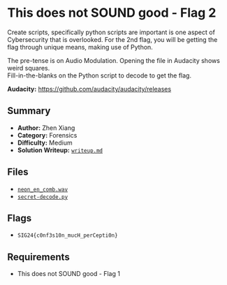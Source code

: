 # This does not SOUND good - Flag 2

Create scripts, specifically python scripts are important is one aspect of Cybersecurity that is overlooked. For the 2nd flag, you will be getting the flag through unique means, making use of Python.

The pre-tense is on Audio Modulation. Opening the file in Audacity shows weird squares. \
Fill-in-the-blanks on the Python script to decode to get the flag.

**Audacity:** https://github.com/audacity/audacity/releases

## Summary
- **Author:** Zhen Xiang
- **Category:** Forensics
- **Difficulty:** Medium
- **Solution Writeup:** [`writeup.md`](./soln/writeup.md)

## Files
- [`neon_en_comb.wav`](./dist/neon_en_comb.wav)
- [`secret-decode.py`](./dist/secret-decode.py)

## Flags
- `SIG24{c0nf3s10n_mucH_perCepti0n}`

## Requirements
- This does not SOUND good - Flag 1
